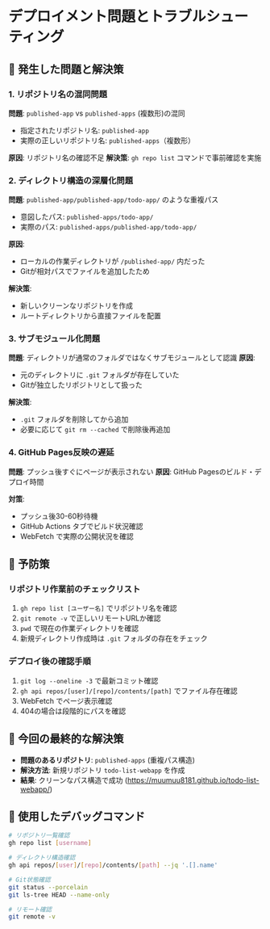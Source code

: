 # デプロイメント問題とトラブルシューティング

## 🚨 発生した問題と解決策

### 1. リポジトリ名の混同問題
**問題**: `published-app` vs `published-apps` (複数形)の混同
- 指定されたリポジトリ名: `published-app`
- 実際の正しいリポジトリ名: `published-apps`（複数形）

**原因**: リポジトリ名の確認不足
**解決策**: `gh repo list` コマンドで事前確認を実施

### 2. ディレクトリ構造の深層化問題
**問題**: `published-app/published-app/todo-app/` のような重複パス
- 意図したパス: `published-apps/todo-app/`
- 実際のパス: `published-apps/published-app/todo-app/`

**原因**: 
- ローカルの作業ディレクトリが `/published-app/` 内だった
- Gitが相対パスでファイルを追加したため

**解決策**: 
- 新しいクリーンなリポジトリを作成
- ルートディレクトリから直接ファイルを配置

### 3. サブモジュール化問題
**問題**: ディレクトリが通常のフォルダではなくサブモジュールとして認識
**原因**: 
- 元のディレクトリに `.git` フォルダが存在していた
- Gitが独立したリポジトリとして扱った

**解決策**: 
- `.git` フォルダを削除してから追加
- 必要に応じて `git rm --cached` で削除後再追加

### 4. GitHub Pages反映の遅延
**問題**: プッシュ後すぐにページが表示されない
**原因**: GitHub Pagesのビルド・デプロイ時間

**対策**: 
- プッシュ後30-60秒待機
- GitHub Actions タブでビルド状況確認
- WebFetch で実際の公開状況を確認

## 📝 予防策

### リポジトリ作業前のチェックリスト
1. `gh repo list [ユーザー名]` でリポジトリ名を確認
2. `git remote -v` で正しいリモートURLか確認
3. `pwd` で現在の作業ディレクトリを確認
4. 新規ディレクトリ作成時は `.git` フォルダの存在をチェック

### デプロイ後の確認手順
1. `git log --oneline -3` で最新コミット確認
2. `gh api repos/[user]/[repo]/contents/[path]` でファイル存在確認
3. WebFetch でページ表示確認
4. 404の場合は段階的にパスを確認

## 🎯 今回の最終的な解決策
- **問題のあるリポジトリ**: `published-apps` (重複パス構造)
- **解決方法**: 新規リポジトリ `todo-list-webapp` を作成
- **結果**: クリーンなパス構造で成功 (https://muumuu8181.github.io/todo-list-webapp/)

## 🔧 使用したデバッグコマンド
```bash
# リポジトリ一覧確認
gh repo list [username]

# ディレクトリ構造確認
gh api repos/[user]/[repo]/contents/[path] --jq '.[].name'

# Git状態確認
git status --porcelain
git ls-tree HEAD --name-only

# リモート確認
git remote -v
```